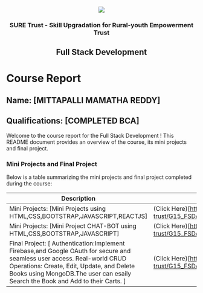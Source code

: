<!-- PROJECT LOGO -->
<br />

<div align="center">
   <img src='https://user-images.githubusercontent.com/73131499/166115643-d3187f47-d38f-41b2-ae42-5ecbbc60de14.png' />


<h3 align="center">SURE Trust - Skill Upgradation for Rural-youth Empowerment Trust</h3>
  <h2> Full Stack Development </h2>
</div>

# Course Report

## Name: [MITTAPALLI MAMATHA REDDY]

## Qualifications: [COMPLETED BCA]

Welcome to the course report for the Full Stack Development ! This README document provides an overview of the course, its mini projects and final project.

### Mini Projects and Final Project

Below is a table summarizing the mini projects and final project completed during the course:

| Description                               | Link                                    |
|-------------------------------------------|-----------------------------------------|
| Mini Projects: [Mini Projects using HTML,CSS,BOOTSTRAP,JAVASCRIPT,REACTJS]     |(Click Here)[https://github.com/sure-trust/G15_FSD/tree/main/Mini%20Projects/M%20MAMATHA]                         |
| Mini Projects: [Mini Project CHAT-BOT using HTML,CSS,BOOTSTRAP,JAVASCRIPT]     |(Click Here)[https://github.com/sure-trust/G15_FSD/tree/main/Mini%20Projects/M%20MAMATHA/chat%20Bot]                         |
| Final Project: [ Authentication:Implement Firebase,and Google OAuth for secure and seamless user access. Real-world CRUD Operations: Create, Edit, Update, and Delete Books using MongoDB.The user can esaily Search the Book and Add to their Carts. ]        |(Click Here)[https://github.com/sure-trust/G15_FSD/tree/main/Final%20Capstone%20Project/M%20MAMATHA]                         |

